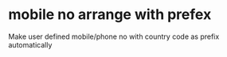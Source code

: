# mobile no arrange with prefex
 Make user defined mobile/phone no with country code as prefix automatically
